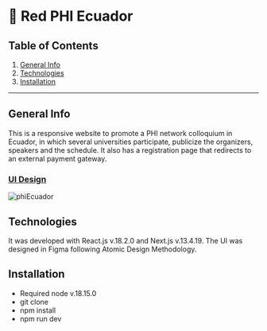 # :city_sunset: Red PHI Ecuador

## Table of Contents
1. [General Info](#general-info)
2. [Technologies](#technologies)
3. [Installation](#installation)

***
## General Info

This is a responsive website to promote a PHI network colloquium in Ecuador, in which several universities participate, publicize the organizers, speakers and the schedule. It also has a registration page that redirects to an external payment gateway.

### [UI Design](https://www.figma.com/proto/DZX9DselgRidAd3aDq54IP/Personal-Projects?type=design&node-id=1101-403&t=nyQ0SKXeAyPu295g-1&scaling=scale-down&page-id=1101%3A402&starting-point-node-id=1101%3A403&show-proto-sidebar=1&mode=design)

![phiEcuador](https://github.com/MAlexGG/phi-ecuador/assets/73828751/1abbc267-d2f1-40c1-8e39-8216989aad7d)

## Technologies
It was developed with React.js v.18.2.0 and Next.js v.13.4.19. The UI was designed in Figma following Atomic Design Methodology.

## Installation
- Required node v.18.15.0
- git clone <repository>
- npm install
- npm run dev
